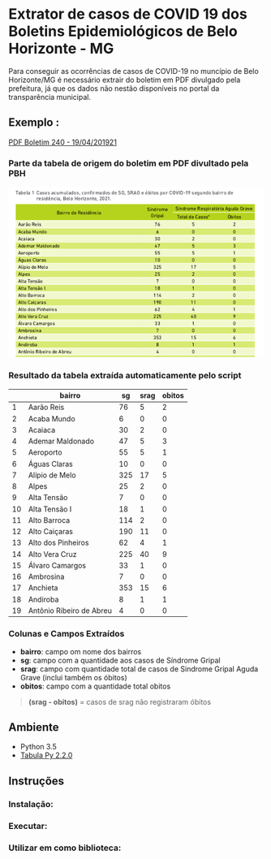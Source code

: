 # Extrator de casos de COVID 19 dos Boletins Epidemiológicos de Belo Horizonte - MG

Para conseguir as ocorrências de casos de COVID-19 no muncípio de Belo Horizonte/MG é necessário extrair do boletim em PDF divulgado pela prefeitura, já que os dados não nestão disponíveis no portal da transparência municipal.

## Exemplo : 

[PDF Boletim 240 - 19/04/201921](https://prefeitura.pbh.gov.br/sites/default/files/estrutura-de-governo/saude/2021/boletim_epidemiologico_assistencial_240_covid-19_01-04-2021.pdf)

### Parte da tabela de origem do boletim em PDF divultado pela PBH
![Tabela ilustrativa de casos de COVID por bairro em belo horizonte](/assets/tabela_covid.png "PTabela ilustrativa de casos de COVID por bairro em belo horizonte")

### Resultado da tabela extraída automaticamente pelo script
|      |bairro                  |sg |srag|obitos|
|------|------------------------|---|----|------|
|1     |Aarão Reis              |76 |5   |2     |
|2     |Acaba Mundo             |6  |0   |0     |
|3     |Acaiaca                 |30 |2   |0     |
|4     |Ademar Maldonado        |47 |5   |3     |
|5     |Aeroporto               |55 |5   |1     |
|6     |Águas Claras            |10 |0   |0     |
|7     |Alípio de Melo          |325|17  |5     |
|8     |Alpes                   |25 |2   |0     |
|9     |Alta Tensão             |7  |0   |0     |
|10    |Alta Tensão I           |18 |1   |0     |
|11    |Alto Barroca            |114|2   |0     |
|12    |Alto Caiçaras           |190|11  |0     |
|13    |Alto dos Pinheiros      |62 |4   |1     |
|14    |Alto Vera Cruz          |225|40  |9     |
|15    |Álvaro Camargos         |33 |1   |0     |
|16    |Ambrosina               |7  |0   |0     |
|17    |Anchieta                |353|15  |6     |
|18    |Andiroba                |8  |1   |1     |
|19    |Antônio Ribeiro de Abreu|4  |0   |0     |

### Colunas e Campos  Extraídos
- **bairro**: campo om nome dos bairros
- **sg**: campo com a quantidade aos casos de Síndrome Gripal
- **srag**: campo com quantidade total de casos de Sindrome Gripal Aguda Grave (inclui também os óbitos)
- **obitos**: campo com a quantidade total obitos 

> **(srag - obitos)** = casos de srag não registraram óbitos

## Ambiente
 - Python 3.5
 - [Tabula Py 2.2.0](https://pypi.org/project/tabula-py/)
## Instruções
### Instalação:
### Executar:
### Utilizar em como biblioteca:
